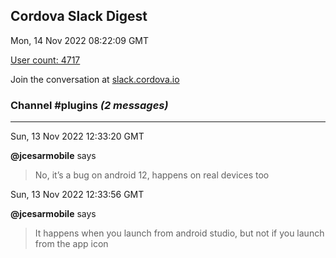 ## Cordova Slack Digest
Mon, 14 Nov 2022 08:22:09 GMT

[User count: 4717](https://cordova.slack.com/)


Join the conversation at [slack.cordova.io](http://slack.cordova.io/)

### __Channel #plugins__ _(2 messages)_
---

Sun, 13 Nov 2022 12:33:20 GMT

__@jcesarmobile__ says 
> No, it’s a bug on android 12, happens on real devices too 
> 

Sun, 13 Nov 2022 12:33:56 GMT

__@jcesarmobile__ says 
> It happens when you launch from android studio, but not if you launch from the app icon
> 
